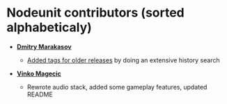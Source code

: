 Nodeunit contributors (sorted alphabeticaly)
============================================

* **[Dmitry Marakasov](https://github.com/AMDmi3)**

	* [Added tags for older releases](https://github.com/ooxi/violetland/issues/70) by doing an extensive history search

* **[Vinko Magecic](https://github.com/sakuramboo)**
	
	* Rewrote audio stack, added some gameplay features, updated README
